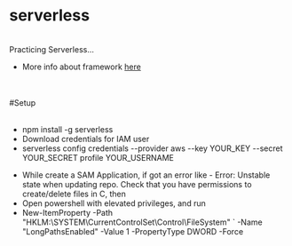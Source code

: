 # serverless <br />

<br />
Practicing Serverless...
<br />
<ul>
<li>More info about framework <a href="https://www.serverless.com/">here</a></li>
</ul>

<br /><br />
#Setup
<br /><br />

<ul>
<li>npm install -g serverless</li>
<li>Download credentials for IAM user</li>
<li>serverless config credentials --provider aws --key YOUR_KEY --secret YOUR_SECRET profile YOUR_USERNAME</li>
</ul>

<ul>
    <li>While create a SAM Application, if got an error like - Error: Unstable state when updating repo. Check that you have permissions to create/delete files in C, then</li>
    <li>Open powershell with elevated privileges, and run</li>
    <li>New-ItemProperty -Path "HKLM:\SYSTEM\CurrentControlSet\Control\FileSystem" ` -Name "LongPathsEnabled" -Value 1 -PropertyType DWORD -Force</li>
</ul>
